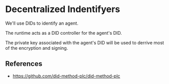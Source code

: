 # Decentralized Indentifyers

We'll use DIDs to identify an agent.

The runtime acts as a DID controller for the agent's DID.

The private key associated with the agent's DID will be used to derrive most of the encryption and signing.


## References
- https://github.com/did-method-plc/did-method-plc